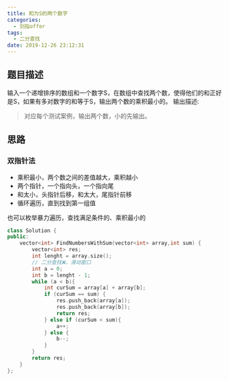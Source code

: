 ```yaml
---
title: 和为S的两个数字
categories:
  - 剑指offer
tags:
  - 二分查找
date: 2019-12-26 23:12:31
---
```


## 题目描述
输入一个递增排序的数组和一个数字S，在数组中查找两个数，使得他们的和正好是S，如果有多对数字的和等于S，输出两个数的乘积最小的。
输出描述:
> 对应每个测试案例，输出两个数，小的先输出。

## 思路
### 双指针法
- 乘积最小，两个数之间的差值越大，乘积越小
- 两个指针，一个指向头，一个指向尾
- 和太小，头指针后移，和太大，尾指针前移
- 循环遍历，直到找到第一组值

也可以枚举暴力遍历，查找满足条件的、乘积最小的
```cpp
class Solution {
public:
    vector<int> FindNumbersWithSum(vector<int> array,int sum) {
        vector<int> res;
        int lenght = array.size();
        // 二分查找❌，滑动窗口
        int a = 0;
        int b = lenght - 1;
        while (a < b){
            int curSum = array[a] + array[b];
            if (curSum == sum) {
                res.push_back(array[a]);
                res.push_back(array[b]);
                return res;
            } else if (curSum < sum){
                a++;
            } else {
                b--;
            }
        }
        return res;
    }
};
```